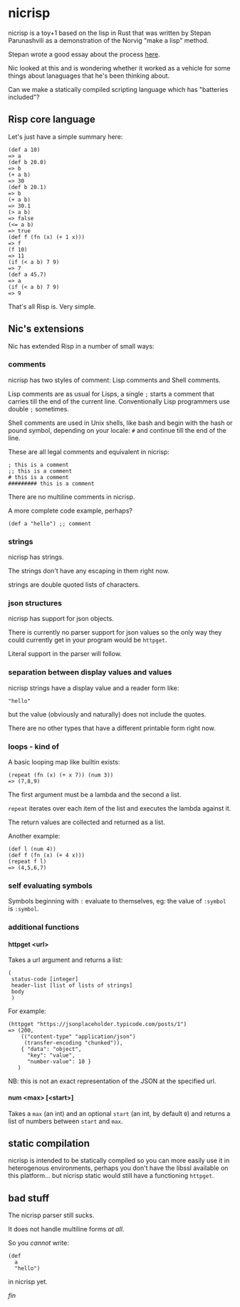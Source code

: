 # nicrisp 

nicrisp is a toy+1 based on the lisp in Rust that was written by
Stepan Parunashvili as a demonstration of the Norvig "make a lisp"
method.

Stepan wrote a good essay about the process [here](https://m.stopa.io/risp-lisp-in-rust-90a0dad5b116).

Nic looked at this and is wondering whether it worked as a vehicle for
some things about lanaguages that he's been thinking about.

Can we make a statically compiled scripting language which has
"batteries included"?

## Risp core language

Let's just have a simple summary here:

```
(def a 10)
=> a
(def b 20.0)
=> b
(+ a b)
=> 30
(def b 20.1)
=> b
(+ a b)
=> 30.1
(> a b)
=> false
(<= a b)
=> true
(def f (fn (x) (+ 1 x)))
=> f
(f 10)
=> 11
(if (< a b) 7 9)
=> 7
(def a 45.7)
=> a
(if (< a b) 7 9)
=> 9
```

That's all Risp is. Very simple.

## Nic's extensions

Nic has extended Risp in a number of small ways:

### comments

nicrisp has two styles of comment: Lisp comments and Shell comments.

Lisp comments are as usual for Lisps, a single `;` starts a comment
that carries till the end of the current line. Conventionally Lisp
programmers use double `;` sometimes.

Shell comments are used in Unix shells, like bash and begin with the
hash or pound symbol, depending on your locale: `#` and continue till
the end of the line.

These are all legal comments and equivalent in nicrisp:

```
; this is a comment
;; this is a comment
# this is a comment
######### this is a comment
```

There are no multiline comments in nicrisp.

A more complete code example, perhaps?

```
(def a "hello") ;; comment
```

### strings

nicrisp has strings.

The strings don't have any escaping in them right now.

strings are double quoted lists of characters.

### json structures

nicrisp has support for json objects.

There is currently no parser support for json values so the only way
they could currently get in your program would be `httpget`.

Literal support in the parser will follow.


### separation between display values and values

nicrisp strings have a display value and a reader form like:

```
"hello"
```

but the value (obviously and naturally) does not include the quotes.

There are no other types that have a different printable form right
now.

### loops - kind of

A basic looping map like builtin exists:

```
(repeat (fn (x) (+ x 7)) (num 3))
=> (7,8,9)
```

The first argument must be a lambda and the second a list.

`repeat` iterates over each item of the list and executes the lambda
against it.

The return values are collected and returned as a list.

Another example:

```
(def l (num 4))
(def f (fn (x) (+ 4 x)))
(repeat f l)
=> (4,5,6,7)
```

### self evaluating symbols

Symbols beginning with `:` evaluate to themselves, eg: the value of
`:symbol` is `:symbol`.


### additional functions

#### httpget \<url\>

Takes a url argument and returns a list:

```
(
 status-code [integer]
 header-list [list of lists of strings]
 body
 )
```

For example:

```
(httpget "https://jsonplaceholder.typicode.com/posts/1")
=> (200,
    (("content-type" "application/json")
     (transfer-encoding "chunked")),
    { "data": "object",
      "key": "value",
      "number-value": 10 }
   )
```

NB: this is not an exact representation of the JSON at the specified
url.

#### num \<max\> \[\<start\>\]

Takes a `max` (an int) and an optional `start` (an int, by default
`0`) and returns a list of numbers between `start` and `max`.

## static compilation

nicrisp is intended to be statically compiled so you can more easily
use it in heterogenous environments, perhaps you don't have the libssl
available on this platform... but nicrisp static would still have a
functioning `httpget`.

## bad stuff

The nicrisp parser still sucks.

It does not handle multiline forms _at all_.

So you _cannot_ write:

```
(def
  a
  "hello")
```

in nicrisp yet.


_fin_
